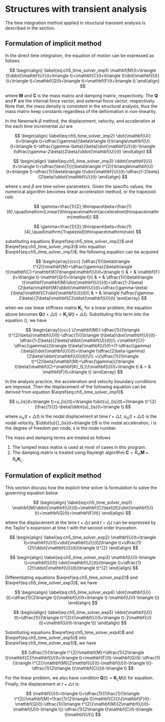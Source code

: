 # Structures with transient analysis
The time integration method applied in structural transient analysis is described in the section. 

## Formulation of implicit method
In the direct time integration, the equation of motion can be expressed as follows

$$
\begin{align}
\label{eq:ch5_time_solver_imp1}
\mathbf{M}(t+\triangle t)\ddot{\mathbf{U}}(t+\triangle t)+\mathbf{C}(t+\triangle t)\dot{\mathbf{U}}(t+\triangle t)+\mathbf{Q}(t+\triangle t)=\mathbf{F}(t+\triangle t)
\end{align} 
$$

where $\mathbf{M}$ and $\mathbf{C}$ is the mass matrix and damping matrix, respectively. The $\mathbf{Q}$ and $\mathbf{F}$ are the internal force vector, and external force vector, respectively. Note that, the mass density is consistent in the structural analysis, thus the mass matrix keep constants regardless of the deformation in non-linearity.

In the Newmark-$\beta$ method, the displacement, velocity, and acceleration at the each time incremental $\triangle t$ are

$$
\begin{align}
\label{eq:ch5_time_solver_imp2}
\dot{\mathbf{U}}(t+\triangle t)=\dfrac{\gamma}{\beta\triangle t}\triangle\mathbf{U}(t+\triangle t)-\dfrac{\gamma-\beta}{\beta}\dot{\mathbf{U}}(t)-\triangle t\dfrac{\gamma-2\beta}{2\beta}\ddot{\mathbf{U}}(t)
\end{align} 
$$

$$
\begin{align}
\label{eq:ch5_time_solver_imp3}
\ddot{\mathbf{U}}(t+\triangle t)=\dfrac{\text{1}}{\beta\triangle t^{2}}\triangle\mathbf{U}(t+\triangle t)-\dfrac{1}{\beta\triangle t}\dot{\mathbf{U}}(t)-\dfrac{1-2\beta}{2\beta}\ddot{\mathbf{U}}(t)
\end{align} 
$$

where $\gamma$ and $\beta$ are time solver parameters. Given the specific values, the numerical algorithm becomes linear acceleration method, or the trapezoid rule.

$$
\gamma=\frac{1}{2},\thinspace\beta=\frac{1}{6},\quad\mathrm{Linear}\thinspace\mathrm{acceleration\thinspace\mathrm{method}}
$$


$$
\gamma=\frac{1}{2},\thinspace\beta=\frac{1}{4},\quad\mathrm{Trapezoid}\thinspace\mathrm{rule}
$$

substituting equations $\eqref{eq:ch5_time_solver_imp2}$ and $\eqref{eq:ch5_time_solver_imp3}$ into equation $\eqref{eq:ch5_time_solver_imp1}$, the following equation can be acquired

$$
\begin{array}{ccc}
(\dfrac{1}{\beta\triangle t^{2}}\mathbf{M}+\dfrac{\gamma}{\beta\triangle t}\mathbf{C}+\mathbf{K})\triangle\mathbf{U}(t+\triangle t) & = & \mathbf{F}(t+\triangle t)-\mathbf{Q}(t+\triangle t)\\
 & + & \dfrac{1}{\beta\triangle t}\mathbf{\mathbf{M}\dot{\mathbf{U}}}(t)+\dfrac{1-2\beta}{2\beta}\mathbf{M}\ddot{\mathbf{U}}(t)+\dfrac{\gamma-\beta}{\beta}\mathbf{C}\dot{\mathbf{U}}(t)\\
 & + & \triangle t\dfrac{\gamma-2\beta}{2\beta}\mathbf{C}\ddot{\mathbf{U}}(t)
\end{array}
$$

when we use linear stiffness matrix $\mathbf{K}_{L}$ for a linear problem, the equation above becomes $\mathbf{Q}(t+\triangle t)=\mathbf{K}_{L}\mathbf{U}(t+\triangle t)$. Substituting this term into the equation (), we have

$$
\begin{array}{ccc}
\{\mathbf{M}(-\dfrac{1}{(\triangle t)^{2}\beta}\mathbf{U}(t)-\dfrac{1}{(\triangle t)\beta}\dot{\mathbf{U}}(t)-\dfrac{1-2\beta}{2\beta}\ddot{\mathbf{U}}(t))\\
+\mathbf{C}(-\dfrac{\gamma}{(\triangle t)\beta}\mathbf{U}(t)+(1-\dfrac{\gamma}{\beta})\dot{\mathbf{U}}(t)+\triangle t\dfrac{2\beta-\gamma}{2\beta}\ddot{\mathbf{U}}(t))\}\\
+\{\dfrac{1}{(\triangle t)^{2}\beta}\mathbf{M}+\dfrac{\gamma}{(\triangle t)\beta}\mathbf{C}+\mathbf{K}_{L}\}\mathbf{U}(t+\triangle t) & = & \mathbf{F}(t+\triangle t)
\end{array}
$$

In the analysis practice, the acceleration and velocity boundary conditions are imposed. Then the displacement of the following equation can be derived from equation $\eqref{eq:ch5_time_solver_imp1}$. 

$$
u_{is}(t+\triangle t)=u_{is}(t)+\triangle t\dot{u}_{is}(t)+(\triangle t)^{2}(\frac{1}{2}-\beta)\ddot{u}_{is}(t+\triangle t)
$$

where $u_{is}(t+\triangle t)$ is the nodal displacement at time $t+\triangle t$, $\dot{u}{}_{is}(t+\triangle t)$ is the nodal velocity,  $\ddot{u}{}_{is}(t+\triangle t)$ is the nodal acceleration, i is the degree of freedom per node, s is the node number.

The mass and damping terms are treated as follows

1. The lumped mass matrix is used at most of cases in this program. 
2. The damping matrix is treated using Rayleigh algorithm $\mathbf{C}=R_{m}\mathbf{M}+R_{k}\mathbf{K}_{L}$.


## Formulation of explicit method
This section discuss how the explicit time solver is formulation to solve the governing equation below

$$
\begin{align}
\label{eq:ch5_time_solver_exp1}
\mathbf{M}\ddot{\mathbf{U}}(t)+\mathbf{C}\text{(t)}\dot{\mathbf{U}(t)+\mathbf{Q}(t)=\mathbf{F}(t)}
\end{align} 
$$

where the displacement at the time $t+\triangle t$ and $t-\triangle t$ can be expressed by the Taylor's expansion at time t with the second order truncation.

$$
\begin{align}
\label{eq:ch5_time_solver_exp2}
\mathbf{U}(t+\triangle t)=\mathbf{U}(t)+\dot{\mathbf{U}}(t)(\triangle t)+\dfrac{1}{2!}\ddot{\mathbf{U}}(t)(\triangle t)^{2}
\end{align} 
$$

$$
\begin{align}
\label{eq:ch5_time_solver_exp3}
\mathbf{U}(t-\triangle t)=\mathbf{U}(t)-\dot{\mathbf{U}}(t)(\triangle t)+\dfrac{1}{2!}\ddot{\mathbf{U}}(t)(\triangle t)^{2}
\end{align} 
$$

Differentiating equations $\eqref{eq:ch5_time_solver_exp2}$ and $\eqref{eq:ch5_time_solver_exp3}$, we have

$$
\begin{align}
\label{eq:ch5_time_solver_exp4}
\dot{\mathbf{U}}(t)=\dfrac{1}{2\triangle t}(\mathbf{U}(t+\triangle t)-\mathbf{U}(t-\triangle t))
\end{align}
$$

$$
\begin{align}
\label{eq:ch5_time_solver_exp5}
\ddot{\mathbf{U}}(t)=\dfrac{1}{(\triangle t)^{2}}(\mathbf{U}(t+\triangle t)-2\mathbf{U}(t)+\mathbf{U}(t-\triangle t))
\end{align}
$$

Substituting equations $\eqref{eq:ch5_time_solver_exp4}$ and $\eqref{eq:ch5_time_solver_exp5}$ into $\eqref{eq:ch5_time_solver_exp1}$, we have 

$$
(\dfrac{1}{\triangle t^{2}}\mathbf{M}+\dfrac{1}{2\triangle t}\mathbf{C})\mathbf{U}(t+\triangle t)=\mathbf{F}(t)-\mathbf{Q}(t)-\dfrac{1}{\triangle t^{2}}\mathbf{M}[2\mathbf{U}(t)-\mathbf{U}(t-\triangle t)]-\dfrac{1}{2\triangle t}\mathbf{CU}(t-\triangle t)
$$

For the linear problem, we also have condition $\mathbf{Q}(t)=\mathbf{K}_{L}\mathbf{U}(t)$ for equation. Finally, the displacement at $t+\triangle t$ is:

$$
\mathbf{U}(t+\triangle t)=\dfrac{1}{(\frac{1}{\triangle t^{2}}\mathbf{M}+\frac{1}{2\triangle t}\mathbf{C})}\{\mathbf{F}(t)-\mathbf{Q}(t)-\dfrac{1}{\triangle t^{2}}\mathbf{M}[2\mathbf{U}(t)-\mathbf{U}(t-\triangle t)]-\dfrac{1}{2\triangle t}\mathbf{C}(t-\triangle t)\mathbf{U}\}
$$











